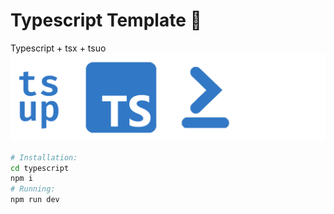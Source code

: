 # Typescript Template 📙
Typescript + tsx + tsuo
![](./banner.png)

```bash
# Installation:
cd typescript
npm i
# Running:
npm run dev
```
